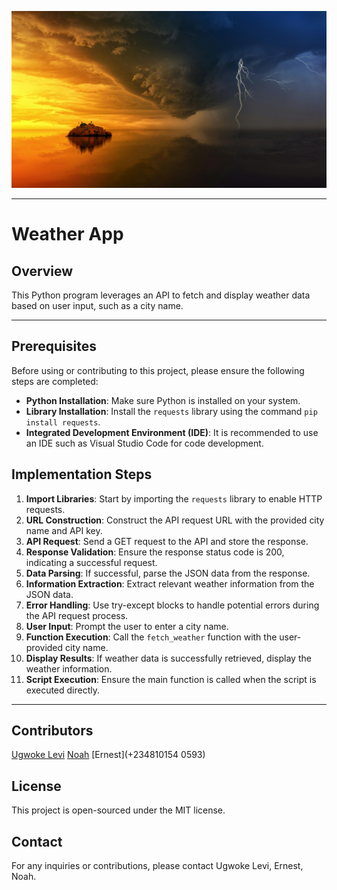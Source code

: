 
![Wheather Image](image.png)


--------

# Weather App

## Overview
This Python program leverages an API to fetch and display weather data based on user input, such as a city name.


------


## Prerequisites
Before using or contributing to this project, please ensure the following steps are completed:

- **Python Installation**: Make sure Python is installed on your system.
- **Library Installation**: Install the `requests` library using the command `pip install requests`.
- **Integrated Development Environment (IDE)**: It is recommended to use an IDE such as Visual Studio Code for code development.

## Implementation Steps
1. **Import Libraries**: Start by importing the `requests` library to enable HTTP requests.
2. **URL Construction**: Construct the API request URL with the provided city name and API key.
3. **API Request**: Send a GET request to the API and store the response.
4. **Response Validation**: Ensure the response status code is 200, indicating a successful request.
5. **Data Parsing**: If successful, parse the JSON data from the response.
6. **Information Extraction**: Extract relevant weather information from the JSON data.
7. **Error Handling**: Use try-except blocks to handle potential errors during the API request process.
8. **User Input**: Prompt the user to enter a city name.
9. **Function Execution**: Call the `fetch_weather` function with the user-provided city name.
10. **Display Results**: If weather data is successfully retrieved, display the weather information.
11. **Script Execution**: Ensure the main function is called when the script is executed directly.


------


## Contributors

[Ugwoke Levi](https://twitter.com/Lsoromto)
[Noah](noahayebu.na@gmail.com)
[Ernest](+234810154 0593)

## License
This project is open-sourced under the MIT license.

## Contact
For any inquiries or contributions, please contact Ugwoke Levi, Ernest, Noah.

